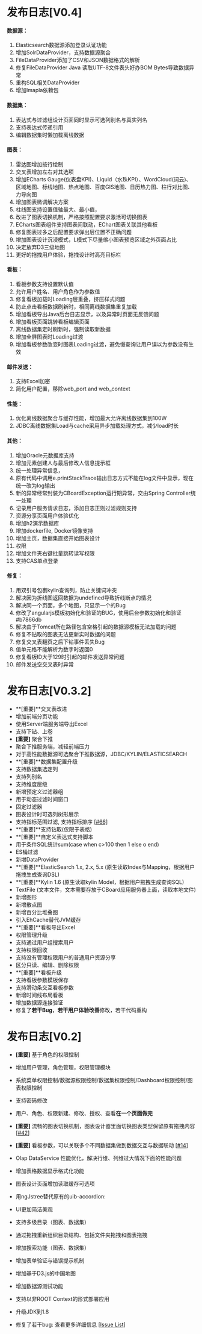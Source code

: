 # 发布日志[V0.4]

<div class="bs-callout bs-callout-info">
    <h4>数据源：</h4>
    <ol>
      <li>Elasticsearch数据源添加登录认证功能</li>
      <li>增加SolrDataProvider，支持数据源聚合</li>
      <li>FileDataProvider添加了CSV和JSON数据格式的解析</li>
      <li>修复FileDataProvider Java 读取UTF-8文件表头好办BOM Bytes导致数据异常</li>
      <li>重构SQL相关DataProvider</li>
      <li>增加Imapla依赖包</li>
    </ol>
</div>

<div class="bs-callout bs-callout-info">
    <h4>数据集：</h4>
    <ol>
      <li>表达式与过滤组设计页面同时显示可选列别名与真实列名</li>
      <li>支持表达式传递引用</li>
      <li>编辑数据集时懒加载离线数据</li>
    </ol>
</div>

<div class="bs-callout bs-callout-info">
    <h4>图表：</h4>
    <ol>
      <li>雷达图增加按行绘制</li>
      <li>交叉表增加左右对其选项</li>
      <li>增加ECharts Gauge(仪表盘KPI)、Liquid（水珠KPI）、WordCloud(词云)、区域地图、标线地图、热点地图、百度GIS地图、日历热力图、柱行对比图、力导向图</li>
      <li>增加图表微调解决方案</li>
      <li>柱线图支持设置值轴最大、最小值，</li>
      <li>改进了图表切换机制，严格按照配置要求激活可切换图表</li>
      <li>ECharts图表组件支持图表间联动，EChart图表关联其他看板</li>
      <li>修复图表过多之后配置要求弹出层位置不正确问题</li>
      <li>增加图表设计沉浸模式，L模式下尽量缩小图表预览区域之外页面占比</li>
      <li>决定放弃D3三级地图</li>
      <li>更好的拖拽用户体验，拖拽设计时高亮目标栏</li>
    </ol>
</div>

<div class="bs-callout bs-callout-info">
    <h4>看板：</h4>
    <ol>
       <li>看板参数支持设置默认值</li>
       <li>允许用户姓名、用户角色作为参数值</li>
       <li>修复看板加载时Loading层重叠，挤压样式问题</li>
       <li>防止点击看板数据刷新时，相同离线数据集重复加载</li>
       <li>增加看板导出Java后台日志显示，以及异常时页面无反馈问题</li>
       <li>增加看板页面跳转看板编辑页面</li>
       <li>离线数据集定时刷新时，强制读取新数据</li>
       <li>增加全屏图表时Loading过渡</li>
       <li>增加看板参数改变时图表Loading过渡，避免慢查询让用户误以为参数没有生效</li>
    </ol>
</div>

<div class="bs-callout bs-callout-info">
    <h4>邮件发送：</h4>
    <ol>
       <li>支持Excel加密</li>
       <li>简化用户配置，移除web_port and web_context</li>
    </ol>
</div>

<div class="bs-callout bs-callout-info">
    <h4>性能：</h4>
    <ol>
      <li>优化离线数据聚合与缓存性能，增加最大允许离线数据集到100W</li>
      <li>JDBC离线数据集Load与cache采用异步加载处理方式，减少load时长</li>
    </ol>
</div>

<div class="bs-callout bs-callout-info">
    <h4>其他：</h4>
    <ol>
      <li>增加Oracle元数据库支持</li>
      <li>增加元素创建人与最后修改人信息提示框</li>
      <li>统一处理异常信息，</li>
      <li>原有代码中调用e.printStackTrace输出日志方式不能在log文件中显示，现在统一改为log输出</li>
      <li>新的异常经常封装为CBoardException运行期异常，交由Spring Controller统一处理</li>
      <li>记录用户服务请求日志，添加日志正则过滤规则支持</li>
      <li>资源分享页面用户体验优化</li>
      <li>增加h2演示数据库</li>
      <li>增加dockerfile, Docker镜像支持</li>
      <li>增加主页，数据集直接开始图表设计</li>
      <li>权限</li>
      <li>增加文件夹右键批量跳转读写权限</li>
      <li>支持CAS单点登录</li>
    </ol>
</div>


<div class="bs-callout bs-callout-warning">
    <h4>修复：</h4>
    <ol>
      <li>用双引号包裹kylin查询列，防止关键词冲突</li>
      <li>解决因为折线图返回数据为undefined导致折线断点的情况</li>
      <li>解决同一个页面，多个地图，只显示一个的Bug</li>
      <li>修改了angularjs模板初始化和验证的BUG，使用后台参数初始化和验证 #b7866db</li>
      <li>解决由于Tomcat所在路径包含空格引起的数据源模板无法加载的问题</li>
      <li>修复不钻取的图表无法更新实时数据的问题</li>
      <li>修复交叉表翻页之后下钻事件丢失Bug</li>
      <li>值单元格不能解析为数字时返回0</li>
      <li>修复看板ID大于129时引起的邮件发送异常问题</li>
      <li>邮件发送空交叉表时异常</li>
    </ol>
</div>


# 发布日志[V0.3.2]
- **[重要]**交叉表改进
- 增加前端分页功能
- 使用Server端服务端导出Excel
- 支持下钻、上卷
- **[重要]** 聚合下推
- 聚合下推服务端，减轻前端压力
- 对于高性能数据源可选聚合下推数据源，JDBC/KYLIN/ELASTICSEARCH
- **[重要]**数据集配置升级
- 支持数据集选定列
- 支持列别名
- 支持维度层级
- 新增预定义过滤器组
- 用于动态过滤时间窗口
- 固定过滤器
- 图表设计时可选列树形展示
- 支持指标范围过滤, 支持指标排序 [[#66]](https://github.com/yzhang921/CBoard/issues/66)
- **[重要]**支持钻取(仅限于表格)
- **[重要]**自定义表达式支持脚本
- 用于条件SQL统计sum(case when c>100 then 1 else o end)
- ES桶过滤
- 新增DataProvider
- **[重要]**ElasticSearch 1.x, 2.x, 5.x \(原生读取Index与Mapping，根据用户拖拽生成查询DSL\)
- **[重要]**Kylin 1.6 \(原生读取kylin Model，根据用户拖拽生成查询SQL\)
- TextFile \(文本文件，文本需要存放于CBoard应用服务器上面，读取本地文件\)
- 新增图形
- 新增散点图
- 新增百分比堆叠图
- 引入EhCache替代JVM缓存
- **[重要]**看板导出Excel
- 权限管理升级
- 支持通过用户组搜索用户
- 支持权限回收
- 支持没有管理权限用户的普通用户资源分享
- 区分只读、编辑、删除权限
- **[重要]**看板升级
- 支持看板参数模板保存
- 支持滑动条交互看板参数
- 新增时间线布局看板
- 增加数据源连接验证
- 修复了**若干Bug**，**若干用户体验改善**修改，若干代码重构


# 发布日志[V0.2]

- **[重要]** 基于角色的权限控制
- 增加用户管理，角色管理，权限管理模块
- 系统菜单权限控制/数据源权限控制/数据集权限控制/Dashboard权限控制/图表权限控制
- 支持密码修改
- 用户、角色、权限新建、修改、授权、查看**在一个页面做完**
- **[重要]** 流畅的图表切换机制，图表设计器里面切换图表类型保留原有拖拽内容 [[#42](https://github.com/yzhang921/CBoard/issues/42)]
- **[重要]** 看板参数，可以关联多个不同数据集做到数据交互与数据联动 [[#14](https://github.com/yzhang921/CBoard/issues/14)]
- Olap DataService 性能优化，解决行维、列维过大情况下面的性能问题
- 增加表格数据显示格式化功能
- 图表设计页面增加读取缓存可选项
- 用ngJstree替代原有的uib-accordion:
- UI更加简洁美观
- 支持多级目录（图表、数据集）
- 通过拖拽重新组织目录结构、包括文件夹拖拽和图表拖拽
- 增加搜索功能（图表、数据集）
- 增加表单验证与错误提示机制
- 增加基于D3.js的中国地图
- 增加数据源测试功能
- 支持以非ROOT Context的形式部署应用
- 升级JDK到1.8

- 修复了若干bug:
查看更多详细信息 [[Issue List](https://github.com/yzhang921/CBoard/issues?q=is%3Aissue+is%3Aclosed+milestone%3Av0.2)]

